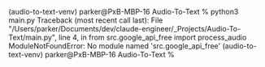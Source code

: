 (audio-to-text-venv) parker@PxB-MBP-16 Audio-To-Text % python3 main.py
Traceback (most recent call last):
  File "/Users/parker/Documents/dev/claude-engineer/_Projects/Audio-To-Text/main.py", line 4, in <module>
    from src.google_api_free import process_audio
ModuleNotFoundError: No module named 'src.google_api_free'
(audio-to-text-venv) parker@PxB-MBP-16 Audio-To-Text % 
